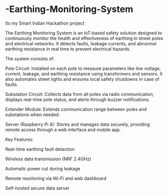 # -Earthing-Monitoring-System
Its my Smart Indian Hackathon project

The Earthing Monitoring System is an IoT-based safety solution designed to continuously monitor the health and effectiveness of earthing in street poles and electrical networks. It detects faults, leakage currents, and abnormal earthing resistance in real time to prevent electrical hazards.

The system consists of:

Pole Circuit: Installed on each pole to measure parameters like line voltage, current, leakage, and earthing resistance using transformers and sensors. It also automates street lights and ensures local safety shutdowns in case of faults.

Substation Circuit: Collects data from all poles via radio communication, displays real-time pole status, and alerts through buzzer notifications.

Extender Module: Extends communication range between poles and substations when needed.

Server (Raspberry Pi 4): Stores and manages data securely, providing remote access through a web interface and mobile app.

Key Features:

Real-time earthing fault detection

Wireless data transmission (NRF 2.4GHz)

Automatic power cut during leakage

Remote monitoring via Wi-Fi and web dashboard

Self-hosted secure data server
